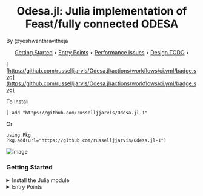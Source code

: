 <h1 align="center">
  Odesa.jl: Julia implementation of Feast/fully connected ODESA
</h1>

By @yeshwanthravitheja


<p align="center">
  <a href="#Getting-Started">Getting Started</a> •
  <a href="#Entry-Points">Entry Points</a> •
  <a href="#Performance-Issues">Performance Issues</a> •
  <a href="#Design-TODO">Design TODO</a> •

  
</p>


<!---
For this to work (direct to build status of this repository fork), you would need to fiddle around with manually setting up actions.

![Build status](https://github.com/yeshwanthravitheja/julia_odesa/actions/workflows/ci.yml/badge.svg](https://github.com/yeshwanthravitheja/julia_odesa/actions/workflows/ci.yml/badge.svg)
--->
![https://github.com/russelljjarvis/Odesa.jl/actions/workflows/ci.yml/badge.svg](https://github.com/russelljjarvis/Odesa.jl/actions/workflows/ci.yml/badge.svg)


To Install

```
] add "https://github.com/russelljjarvis/Odesa.jl-1"
```

Or

```
using Pkg
Pkg.add(url="https://github.com/russelljjarvis/Odesa.jl-1")
```
![image](https://user-images.githubusercontent.com/7786645/228419246-be765377-5d9e-424a-ae5a-1ffe2722eae0.png)



### Getting Started

<details>
  <summary>Install the Julia module</summary>
    
This is not yet an official package, so the package would need to be added in developer mode. The short way to do this is as follows:
```
import Pkg
Pkg.add(url="https://github.com/russelljjarvis/Odesa.jl.git")
```
or Original:
```  
Pkg.add(url="https://github.com/yeshwanthravitheja/julia_odesa.git")
 ```
or 
```
  
] add https://github.com/russelljjarvis/Odesa.jl
```
The long way invovles:
```
git clone https://github.com/russelljjarvis/Odesa.jl
```

```
cd Odesa.jl


#### To install Odesa permanently in development mode:

julia
]
(@v1.5) pkg> develop .
```
Or
```
Pkg.develop(PackageSpec(path=pwd()))

```

#### To install Odesa only for one session:

```
julia
import Pkg;Pkg.activate(".")
```

</details>

<details>
<summary>Entry Points</summary>


Experimental build of Odesa in julia
